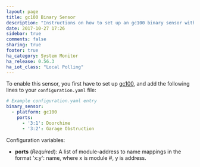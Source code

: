 ```yaml
---
layout: page
title: gc100 Binary Sensor
description: "Instructions on how to set up an gc100 binary sensor within Home Assistant."
date: 2017-10-27 17:26
sidebar: true
comments: false
sharing: true
footer: true
ha_category: System Monitor
ha_release: 0.56.3
ha_iot_class: "Local Polling"
---
```


To enable this sensor, you first have to set up [gc100](/components/gc100/), and add the following lines to your `configuration.yaml` file:

```yaml
# Example configuration.yaml entry
binary_sensor:
  - platform: gc100
    ports:
      - '3:1': Doorchime
      - '3:2': Garage Obstruction
```

Configuration variables:

- **ports** (*Required*): A list of module-address to name mappings in the format 'x:y': name, where x is module #, y is address.

